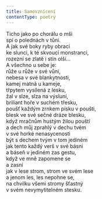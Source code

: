 ```yaml
---
title: Samovznícení
contentType: poetry
---
```


<section>

Ticho jako po chorálu o mši  
spí o polednách v tůni.  
A jak své boky ryby obrací  
ke slunci, k té skvoucí monstranci,  
rozezní se zlatě i stín olší…  
A všechno u sebe je:  
růže u růže v své vůni,  
nebesa v své blankytnosti,  
kamej matná u kameje,  
třpytem vysílená z lesku,  
žal v slze, slza na výsluní,  
briliant hoře v suchém třesku,  
poušť každým zrnkem písku v poušti,  
blesk ve své sečné dráze blesku,  
když mračnům hustým žilou pouští  
a dech můj zprahlý v dechu tvém  
v své horké nenasycenosti  
být s dechem tvým v tom jediném  
jak tento každý verš v své básni  
a báseň v jediném zas gestu,  
když ve mně zapomene se  
a zasní  
jak v lese strom, strom ve svém lese  
a jenom les, les nepohne se,  
na chvilku všemi stromy šťastný  
v svém nevymytitelném stesku.

</section>
